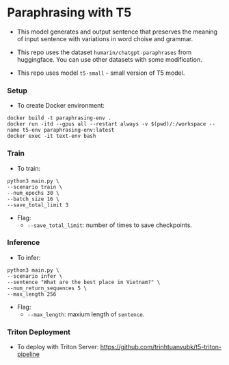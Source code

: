# Paraphrasing with T5

- This model generates and output sentence that preserves the meaning of input sentence with variations in word choise and grammar.

- This repo uses the dataset `humarin/chatgpt-paraphrases` from huggingface. You can use other datasets with some modification.

- This repo uses model `t5-small` - small version of T5 model.


### Setup 

- To create Docker environment:
```
docker build -t paraphrasing-env .
docker run -itd --gpus all --restart always -v $(pwd)/:/workspace --name t5-env paraphrasing-env:latest
docker exec -it text-env bash
```

### Train

- To train:
```
python3 main.py \ 
--scenario train \
--num_epochs 30 \
--batch_size 16 \
--save_total_limit 3
```

- Flag:
	- `--save_total_limit`: number of times to save checkpoints.

### Inference

- To infer:
```
python3 main.py \
--scenario infer \
--sentence "What are the best place in Vietnam?" \
--num_return_sequences 5 \
--max_length 256
```

- Flag:
	- `--max_length`: maxium length of `sentence`.


### Triton Deployment
- To deploy with Triton Server: https://github.com/trinhtuanvubk/t5-triton-pipeline
